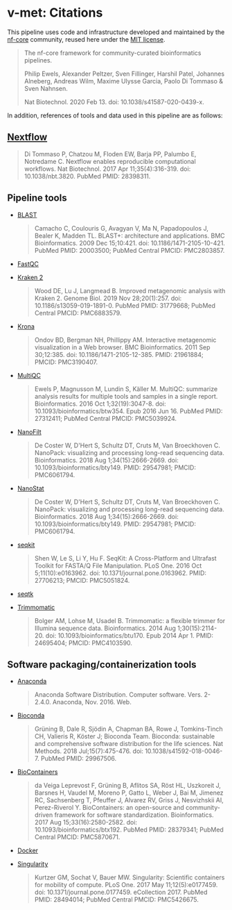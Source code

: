 # v-met: Citations

This pipeline uses code and infrastructure developed and maintained by the
[nf-core](https://nf-co.re) community, reused here under the [MIT
license](https://github.com/nf-core/tools/blob/master/LICENSE).

> The nf-core framework for community-curated bioinformatics pipelines.
>
> Philip Ewels, Alexander Peltzer, Sven Fillinger, Harshil Patel, Johannes
> Alneberg, Andreas Wilm, Maxime Ulysse Garcia, Paolo Di Tommaso & Sven Nahnsen.
>
> Nat Biotechnol. 2020 Feb 13. doi: 10.1038/s41587-020-0439-x.

In addition, references of tools and data used in this pipeline are as follows:

## [Nextflow](https://pubmed.ncbi.nlm.nih.gov/28398311/)

> Di Tommaso P, Chatzou M, Floden EW, Barja PP, Palumbo E, Notredame C. Nextflow
> enables reproducible computational workflows. Nat Biotechnol. 2017 Apr
> 11;35(4):316-319. doi: 10.1038/nbt.3820. PubMed PMID: 28398311.

## Pipeline tools

- [BLAST](https://www.ncbi.nlm.nih.gov/pubmed/20003500/)

  > Camacho C, Coulouris G, Avagyan V, Ma N, Papadopoulos J, Bealer K, Madden
  > TL. BLAST+: architecture and applications. BMC Bioinformatics. 2009 Dec
  > 15;10:421. doi: 10.1186/1471-2105-10-421. PubMed PMID: 20003500; PubMed
  > Central PMCID: PMC2803857.

- [FastQC](https://www.bioinformatics.babraham.ac.uk/projects/fastqc/)

- [Kraken 2](https://www.ncbi.nlm.nih.gov/pubmed/31779668/)

  > Wood DE, Lu J, Langmead B. Improved metagenomic analysis with Kraken 2.
  > Genome Biol. 2019 Nov 28;20(1):257. doi: 10.1186/s13059-019-1891-0. PubMed
  > PMID: 31779668; PubMed Central PMCID: PMC6883579.

- [Krona](https://www.ncbi.nlm.nih.gov/pubmed/21961884/)

  > Ondov BD, Bergman NH, Phillippy AM. Interactive metagenomic visualization
  > in a Web browser. BMC Bioinformatics. 2011 Sep 30;12:385. doi:
  > 10.1186/1471-2105-12-385. PMID: 21961884; PMCID: PMC3190407.

- [MultiQC](https://www.ncbi.nlm.nih.gov/pubmed/27312411/)

  > Ewels P, Magnusson M, Lundin S, Käller M. MultiQC: summarize analysis
  > results for multiple tools and samples in a single report. Bioinformatics.
  > 2016 Oct 1;32(19):3047-8. doi: 10.1093/bioinformatics/btw354. Epub 2016
  > Jun 16. PubMed PMID: 27312411; PubMed Central PMCID: PMC5039924.

- [NanoFilt](https://www.ncbi.nlm.nih.gov/pubmed/29547981/)

  > De Coster W, D'Hert S, Schultz DT, Cruts M, Van Broeckhoven C. NanoPack:
  > visualizing and processing long-read sequencing data. Bioinformatics. 2018
  > Aug 1;34(15):2666-2669. doi: 10.1093/bioinformatics/bty149. PMID:
  > 29547981; PMCID: PMC6061794.

- [NanoStat](https://www.ncbi.nlm.nih.gov/pubmed/29547981/)

  > De Coster W, D'Hert S, Schultz DT, Cruts M, Van Broeckhoven C. NanoPack:
  > visualizing and processing long-read sequencing data. Bioinformatics. 2018
  > Aug 1;34(15):2666-2669. doi: 10.1093/bioinformatics/bty149. PMID:
  > 29547981; PMCID: PMC6061794.

- [seqkit](https://www.ncbi.nlm.nih.gov/pubmed/27706213/)

  > Shen W, Le S, Li Y, Hu F. SeqKit: A Cross-Platform and Ultrafast Toolkit
  > for FASTA/Q File Manipulation. PLoS One. 2016 Oct 5;11(10):e0163962. doi:
  > 10.1371/journal.pone.0163962. PMID: 27706213; PMCID: PMC5051824.

- [seqtk](https://github.com/lh3/seqtk)

- [Trimmomatic](https://www.ncbi.nlm.nih.gov/pubmed/24695404/)
  > Bolger AM, Lohse M, Usadel B. Trimmomatic: a flexible trimmer for Illumina
  > sequence data. Bioinformatics. 2014 Aug 1;30(15):2114-20. doi:
  > 10.1093/bioinformatics/btu170. Epub 2014 Apr 1. PMID: 24695404; PMCID:
  > PMC4103590.

## Software packaging/containerization tools

- [Anaconda](https://anaconda.com)

  > Anaconda Software Distribution. Computer software. Vers. 2-2.4.0.
  > Anaconda, Nov. 2016. Web.

- [Bioconda](https://pubmed.ncbi.nlm.nih.gov/29967506/)

  > Grüning B, Dale R, Sjödin A, Chapman BA, Rowe J, Tomkins-Tinch CH,
  > Valieris R, Köster J; Bioconda Team. Bioconda: sustainable and
  > comprehensive software distribution for the life sciences. Nat Methods.
  > 2018 Jul;15(7):475-476. doi: 10.1038/s41592-018-0046-7. PubMed PMID: 29967506.

- [BioContainers](https://pubmed.ncbi.nlm.nih.gov/28379341/)

  > da Veiga Leprevost F, Grüning B, Aflitos SA, Röst HL, Uszkoreit J, Barsnes
  > H, Vaudel M, Moreno P, Gatto L, Weber J, Bai M, Jimenez RC, Sachsenberg T,
  > Pfeuffer J, Alvarez RV, Griss J, Nesvizhskii AI, Perez-Riverol Y.
  > BioContainers: an open-source and community-driven framework for software
  > standardization. Bioinformatics. 2017 Aug 15;33(16):2580-2582. doi:
  > 10.1093/bioinformatics/btx192. PubMed PMID: 28379341; PubMed Central
  > PMCID: PMC5870671.

- [Docker](https://dl.acm.org/doi/10.5555/2600239.2600241)

- [Singularity](https://pubmed.ncbi.nlm.nih.gov/28494014/)
  > Kurtzer GM, Sochat V, Bauer MW. Singularity: Scientific containers for
  > mobility of compute. PLoS One. 2017 May 11;12(5):e0177459. doi:
  > 10.1371/journal.pone.0177459. eCollection 2017. PubMed PMID: 28494014;
  > PubMed Central PMCID: PMC5426675.
